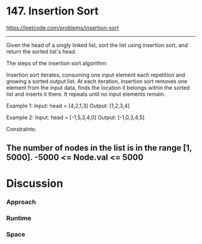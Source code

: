 # 147. Insertion Sort

https://leetcode.com/problems/insertion-sort

---

Given the head of a singly linked list, sort the list using insertion sort, and return the sorted list's head.

The steps of the insertion sort algorithm:

Insertion sort iterates, consuming one input element each repetition and growing a sorted output list.
At each iteration, insertion sort removes one element from the input data, finds the location it belongs within the
sorted list and inserts it there.
It repeats until no input elements remain.

Example 1:
Input: head = [4,2,1,3]
Output: [1,2,3,4]


Example 2:
Input: head = [-1,5,3,4,0]
Output: [-1,0,3,4,5]

Constraints:

The number of nodes in the list is in the range [1, 5000].
-5000 <= Node.val <= 5000
---

# Discussion

### Approach
<!-- 🟡 Discuss possible approaches, algorithms, and data structures to solve this problem. -->

### Runtime
<!-- 🟡 Discuss the runtime complexity in Big-O notation for your algorithm. -->

### Space
<!-- 🟡 Discuss the space complexity of your algorithm and data structures. -->

